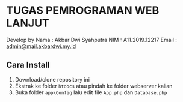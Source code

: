 # TUGAS PEMROGRAMAN WEB LANJUT
Develop by
Nama    : Akbar Dwi Syahputra
NIM     : A11.2019.12217
Email   : admin@mail.akbardwi.my.id

## Cara Install
1. Download/clone repository ini
2. Ekstrak ke folder `htdocs` atau pindah ke folder webserver kalian
3. Buka folder `app\Config` lalu edit file `App.php` dan `Database.php`
